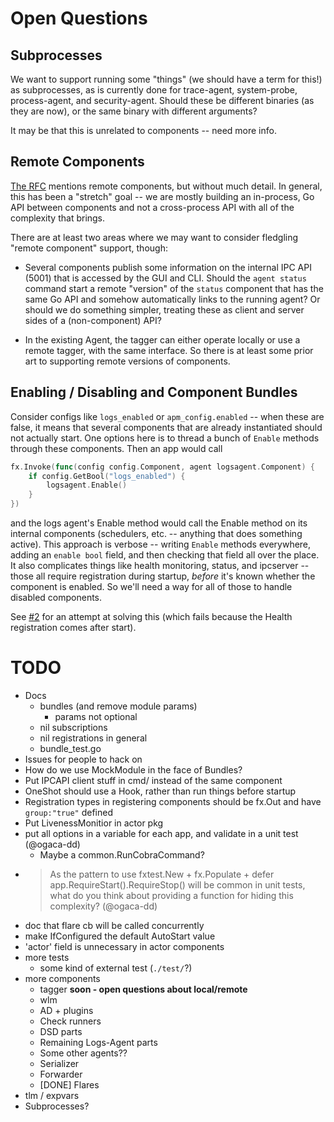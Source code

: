# Open Questions

## Subprocesses

We want to support running some "things" (we should have a term for this!) as subprocesses, as is currently done for trace-agent, system-probe, process-agent, and security-agent.
Should these be different binaries (as they are now), or the same binary with different arguments?

It may be that this is unrelated to components -- need more info.

## Remote Components

[The RFC](https://github.com/DataDog/architecture/blob/master/rfcs/agent-component-architecture/rfc.md#remote-component-considerations) mentions remote components, but without much detail.
In general, this has been a "stretch" goal -- we are mostly building an in-process, Go API between components and not a cross-process API with all of the complexity that brings.

There are at least two areas where we may want to consider fledgling "remote component" support, though:

 * Several components publish some information on the internal IPC API (5001) that is accessed by the GUI and CLI.
   Should the `agent status` command start a remote "version" of the `status` component that has the same Go API and somehow automatically links to the running agent?
   Or should we do something simpler, treating these as client and server sides of a (non-component) API?

 * In the existing Agent, the tagger can either operate locally or use a remote tagger, with the same interface.
   So there is at least some prior art to supporting remote versions of components.

## Enabling / Disabling and Component Bundles

Consider configs like `logs_enabled` or `apm_config.enabled` -- when these are false, it means that several components that are already instantiated should not actually start.
One options here is to thread a bunch of `Enable` methods through these components.
Then an app would call
```go
fx.Invoke(func(config config.Component, agent logsagent.Component) {
    if config.GetBool("logs_enabled") {
        logsagent.Enable()
    }
})
```

and the logs agent's Enable method would call the Enable method on its internal components (schedulers, etc. -- anything that does something active).
This approach is verbose -- writing `Enable` methods everywhere, adding an `enable bool` field, and then checking that field all over the place.
It also complicates things like health monitoring, status, and ipcserver -- those all require registration during startup, _before_ it's known whether the component is enabled.
So we'll need a way for all of those to handle disabled components.

See [#2](https://github.com/djmitche/dd-agent-comp-experiments/pull/2) for an attempt at solving this (which fails because the Health registration comes after start).

# TODO

 * Docs
     * bundles (and remove module params)
       * params not optional
     * nil subscriptions
     * nil registrations in general
     * bundle_test.go
 * Issues for people to hack on
 * How do we use MockModule in the face of Bundles?
 * Put IPCAPI client stuff in cmd/ instead of the same component
 * OneShot should use a Hook, rather than run things before startup
 * Registration types in registering components should be fx.Out and have `group:"true"` defined
 * Put LivenessMonitior in actor pkg
 * put all options in a variable for each app, and validate in a unit test (@ogaca-dd)
   * Maybe a common.RunCobraCommand?
 * > As the pattern to use fxtest.New + fx.Populate + defer app.RequireStart().RequireStop() will be common in unit tests, what do you think about providing a function for hiding this complexity?
   (@ogaca-dd)
 * doc that flare cb will be called concurrently
 * make IfConfigured the default AutoStart value
 * 'actor' field is unnecessary in actor components
 * more tests
   * some kind of external test (`./test/`?)
 * more components
   * tagger **soon - open questions about local/remote**
   * wlm
   * AD + plugins
   * Check runners
   * DSD parts
   * Remaining Logs-Agent parts
   * Some other agents??
   * Serializer
   * Forwarder
   * [DONE] Flares
 * tlm / expvars
 * Subprocesses?
